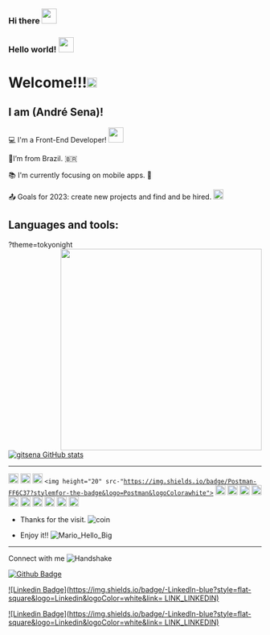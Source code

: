 ### Hi there <code><img src=https://github.com/gitsena/GitSena/assets/89034251/4e8a1f57-f49b-4504-ae21-5845eca5dffd height= "30"></code>
### Hello world! <code><img src=https://github.com/gitsena/GitSena/assets/89034251/f9672fc4-7c85-42b6-a6ea-80034a81f521 height= "30"></code> 



# Welcome!!!<code><img src=https://github.com/gitsena/GitSena/assets/89034251/70464a40-9800-4c56-9d43-ad6421b62fc4 height= "20"></code>


## I am (André Sena)!


:computer: I'm a Front-End Developer! <code><img src=https://github.com/gitsena/GitSena/assets/89034251/33392cab-78ef-42ef-88be-8d81a5a3096e width="30"></code>

:house_with_garden:I’m from Brazil. 🇧🇷

:books: I'm currently focusing on mobile apps. 📱

:outbox_tray: Goals for 2023: create new projects and find and be hired. <code><img src=https://github.com/gitsena/GitSena/assets/89034251/648f1ac4-3df2-4ab8-8854-975b474c3713 height= "20" ></code>



## Languages and tools:

?theme=tokyonight <img align="right" width="400" height="400" src="coloque_o_link_de_uma_foto_aqui">




[![gitsena GitHub stats](https://github-readme-stats.vercel.app/api?username=gitsena)](https://github.com/gitsena/github-readme-stats)

----------------------------------------------------------------------------------

<code><img height="20" src="https://img.shields.io/badge/Java-ED8B00?style=for-the-badge&logo=java&logoColor=white"></code>
<code><img height="20" src="https://img.shields.io/badge/MySQL-00000F?style=for-the-badge&logo=mysq18logoColor=white"></code>
<code><img height="20" src="https://img.shields.io/badge/React-20232A?style=for-the-badge&logo=react&logoColor=61DAFB"></code> 
<code><img height="20" src-"https://img.shields.io/badge/Postman-FF6C37?stylemfor-the-badge&logo=Postman&logoColorawhite"></code> 
<code><img height="20" src="https://img.shields.io/badge/Git-F05032?style=for-the-badge&logo=git&logoColor=white"></code>
<code><img height="20" src="https://img.shields.io/badge/JavaScript-323330?style=for-the-badge&logo=javascript&logoColorsF7DF1E"></code>
<code><img height="20" src="nttps://img.shields.io/badge/HTML-239120?style=for-the-badge&logo=htm1581ogoColor=white"></code> 
<code><img height="20" src="https://img.shields.io/badge/Spring_Boot-F2F4F9?style=for-the-badge&logo=spring-boot"></code> 
<code><img height="20" src="https://img.shields.io/badge/Yarn-2C8EBB?style=for-the-badge&logo=yarn&logoColor=white"></code>
<code><img height="20" src="https://img.shields.io/badge/Atom-66595C?style=for-the-badge&logo=Atom&logoColor=white"></code> 
<code><img height="20" src="https://img.shields.io/badge/Salesforce-00A1E0?style=for-the-badge&logo=Salesforce&logoColor=white"></code>
<code><img height="20" src="https://img.shields.io/badge/TypeScript-007ACC?style=for-the-badge&logo=typescript&logoColor=white"></code>
<code><img height="20" src="https://img.shields.io/badge/Lightning-792DE4?style=for-the-badge&logo=pytorch-lightning&logoColor=white"></code>
<code><img height="20" src="https://img.shields.io/badge/Xcode-007ACC?style=for-the-badge&logo=Xcode&logoColor=white"></code>

- Thanks for the visit. ![coin](https://github.com/gitsena/GitSena/assets/89034251/b5d37775-2230-44f1-a504-ef4817f01006)


- Enjoy it!! ![Mario_Hello_Big](https://github.com/gitsena/GitSena/assets/89034251/ed6bf5c0-341c-4409-806c-28c6eb6177e9)



----------------------------------------------------------------------------------

Connect with me ![Handshake](https://github.com/gitsena/GitSena/assets/89034251/6166ce38-f97b-4274-888d-24652c1395ca)



[![Github Badge](https://img.shields.io/badge/-Github-000?style=flat-square&logo=Github&logoColor=white&link=LINK_GIT)]([LINK_GIT](https://github.com/gitsena))

[![Linkedin Badge](https://img.shields.io/badge/-LinkedIn-blue?style=flat-square&logo=Linkedin&logoColor=white&link= LINK_LINKEDIN)]( [LINK_LINKEDIN](https://www.linkedin.com/in/andr%C3%A9-dias-de-sena-b6b915225/))

[![Linkedin Badge](https://img.shields.io/badge/-LinkedIn-blue?style=flat-square&logo=Linkedin&logoColor=white&link= LINK_LINKEDIN)]( [LINK_LINKEDIN](https://www.linkedin.com/in/andr%C3%A9-dias-de-sena-b6b915225/))

